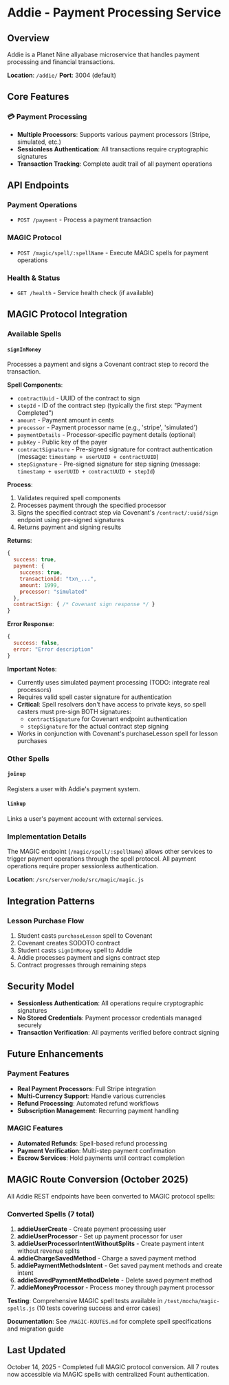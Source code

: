 # Addie - Payment Processing Service

## Overview

Addie is a Planet Nine allyabase microservice that handles payment processing and financial transactions.

**Location**: `/addie/`
**Port**: 3004 (default)

## Core Features

### 💳 **Payment Processing**
- **Multiple Processors**: Supports various payment processors (Stripe, simulated, etc.)
- **Sessionless Authentication**: All transactions require cryptographic signatures
- **Transaction Tracking**: Complete audit trail of all payment operations

## API Endpoints

### Payment Operations
- `POST /payment` - Process a payment transaction

### MAGIC Protocol
- `POST /magic/spell/:spellName` - Execute MAGIC spells for payment operations

### Health & Status
- `GET /health` - Service health check (if available)

## MAGIC Protocol Integration

### Available Spells

#### `signInMoney`
Processes a payment and signs a Covenant contract step to record the transaction.

**Spell Components**:
- `contractUuid` - UUID of the contract to sign
- `stepId` - ID of the contract step (typically the first step: "Payment Completed")
- `amount` - Payment amount in cents
- `processor` - Payment processor name (e.g., 'stripe', 'simulated')
- `paymentDetails` - Processor-specific payment details (optional)
- `pubKey` - Public key of the payer
- `contractSignature` - Pre-signed signature for contract authentication (message: `timestamp + userUUID + contractUUID`)
- `stepSignature` - Pre-signed signature for step signing (message: `timestamp + userUUID + contractUUID + stepId`)

**Process**:
1. Validates required spell components
2. Processes payment through the specified processor
3. Signs the specified contract step via Covenant's `/contract/:uuid/sign` endpoint using pre-signed signatures
4. Returns payment and signing results

**Returns**:
```javascript
{
  success: true,
  payment: {
    success: true,
    transactionId: "txn_...",
    amount: 1999,
    processor: "simulated"
  },
  contractSign: { /* Covenant sign response */ }
}
```

**Error Response**:
```javascript
{
  success: false,
  error: "Error description"
}
```

**Important Notes**:
- Currently uses simulated payment processing (TODO: integrate real processors)
- Requires valid spell caster signature for authentication
- **Critical**: Spell resolvers don't have access to private keys, so spell casters must pre-sign BOTH signatures:
  - `contractSignature` for Covenant endpoint authentication
  - `stepSignature` for the actual contract step signing
- Works in conjunction with Covenant's purchaseLesson spell for lesson purchases

### Other Spells

#### `joinup`
Registers a user with Addie's payment system.

#### `linkup`
Links a user's payment account with external services.

### Implementation Details

The MAGIC endpoint (`/magic/spell/:spellName`) allows other services to trigger payment operations through the spell protocol. All payment operations require proper sessionless authentication.

**Location**: `/src/server/node/src/magic/magic.js`

## Integration Patterns

### Lesson Purchase Flow
1. Student casts `purchaseLesson` spell to Covenant
2. Covenant creates SODOTO contract
3. Student casts `signInMoney` spell to Addie
4. Addie processes payment and signs contract step
5. Contract progresses through remaining steps

## Security Model

- **Sessionless Authentication**: All operations require cryptographic signatures
- **No Stored Credentials**: Payment processor credentials managed securely
- **Transaction Verification**: All payments verified before contract signing

## Future Enhancements

### Payment Features
- **Real Payment Processors**: Full Stripe integration
- **Multi-Currency Support**: Handle various currencies
- **Refund Processing**: Automated refund workflows
- **Subscription Management**: Recurring payment handling

### MAGIC Features
- **Automated Refunds**: Spell-based refund processing
- **Payment Verification**: Multi-step payment confirmation
- **Escrow Services**: Hold payments until contract completion

## MAGIC Route Conversion (October 2025)

All Addie REST endpoints have been converted to MAGIC protocol spells:

### Converted Spells (7 total)
1. **addieUserCreate** - Create payment processing user
2. **addieUserProcessor** - Set up payment processor for user
3. **addieUserProcessorIntentWithoutSplits** - Create payment intent without revenue splits
4. **addieChargeSavedMethod** - Charge a saved payment method
5. **addiePaymentMethodsIntent** - Get saved payment methods and create intent
6. **addieSavedPaymentMethodDelete** - Delete saved payment method
7. **addieMoneyProcessor** - Process money through payment processor

**Testing**: Comprehensive MAGIC spell tests available in `/test/mocha/magic-spells.js` (10 tests covering success and error cases)

**Documentation**: See `/MAGIC-ROUTES.md` for complete spell specifications and migration guide

## Last Updated
October 14, 2025 - Completed full MAGIC protocol conversion. All 7 routes now accessible via MAGIC spells with centralized Fount authentication.
